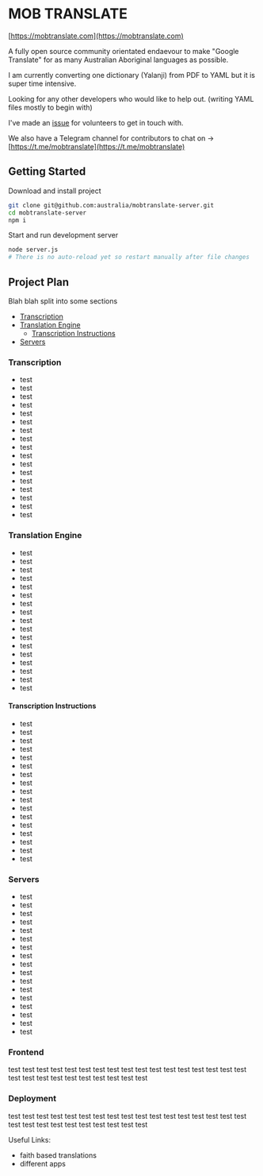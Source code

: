 # MOB TRANSLATE

[https://mobtranslate.com](https://mobtranslate.com)

A fully open source community orientated endaevour to make "Google Translate" for as many Australian Aboriginal languages as possible.

I am currently converting one dictionary (Yalanji) from PDF to YAML but it is super time intensive.

Looking for any other developers who would like to help out. (writing YAML files mostly to begin with)

I've made an [issue](https://github.com/australia/mobtranslate-server/issues/1) for volunteers to get in touch with.

We also have a Telegram channel for contributors to chat on -> [https://t.me/mobtranslate](https://t.me/mobtranslate)

## Getting Started

Download and install project

```bash
git clone git@github.com:australia/mobtranslate-server.git
cd mobtranslate-server
npm i
```

Start and run development server

```bash
node server.js
# There is no auto-reload yet so restart manually after file changes
```

## Project Plan

Blah blah split into some sections

- [Transcription](#Transcription)
- [Translation Engine](#Translation-Engine)
  * [Transcription Instructions](#Transcription-Instructions)
- [Servers](#Servers)

### Transcription

- test
- test
- test
- test
- test
- test
- test
- test
- test
- test
- test
- test
- test
- test
- test
- test
- test

### Translation Engine

- test
- test
- test
- test
- test
- test
- test
- test
- test
- test
- test
- test
- test
- test
- test
- test
- test
#### Transcription Instructions


- test
- test
- test
- test
- test
- test
- test
- test
- test
- test
- test
- test
- test
- test
- test
- test
- test
### Servers

- test
- test
- test
- test
- test
- test
- test
- test
- test
- test
- test
- test
- test
- test
- test
- test
- test
### Frontend
test
test
test
test
test
test
test
test
test
test
test
test
test
test
test
test
test
test
test
test
test
test
test
test
test
test
test
### Deployment
test
test
test
test
test
test
test
test
test
test
test
test
test
test
test
test
test
test
test
test
test
test
test
test
test
test
test



Useful Links:
 - faith based translations
 - different apps
